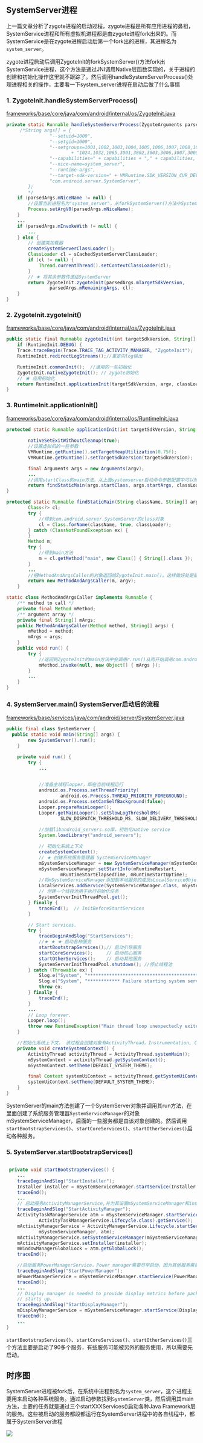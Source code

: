 
## SystemServer进程

上一篇文章分析了zygote进程的启动过程，zygote进程是所有应用进程的鼻祖，SystemService进程和所有虚拟机进程都是由zygote进程fork出来的。而SystemService是在zygote进程启动后第一个fork出的进程，其进程名为`system_server`。

zygote进程启动后调用ZygoteInit的forkSystemServer()方法fork出SystemService进程，这个方法是通过JNI调用Native层函数实现的，关于进程的创建和初始化操作这里就不跟踪了。然后调用handleSystemServerProcess()处理进程相关的操作，主要看一下system_server进程在启动后做了什么事情

### 1. ZygoteInit.handleSystemServerProcess()

[frameworks/base/core/java/com/android/internal/os/ZygoteInit.java](https://www.androidos.net.cn/android/10.0.0_r6/xref/frameworks/base/core/java/com/android/internal/os/ZygoteInit.java)

```java
private static Runnable handleSystemServerProcess(ZygoteArguments parsedArgs) {
     /*String args[] = {
                "--setuid=1000",
                "--setgid=1000",
                "--setgroups=1001,1002,1003,1004,1005,1006,1007,1008,1009,1010,1018,1021,1023,"
                        + "1024,1032,1065,3001,3002,3003,3006,3007,3009,3010",
                "--capabilities=" + capabilities + "," + capabilities,
                "--nice-name=system_server",
                "--runtime-args",
                "--target-sdk-version=" + VMRuntime.SDK_VERSION_CUR_DEVELOPMENT,
                "com.android.server.SystemServer",
        };
        */
    if (parsedArgs.mNiceName != null) {
    	//设置当前进程名为"system_server"，从forkSystemServer()方法中System进程的启动命令参数可知parsedArgs.mNiceName=system_server
        Process.setArgV0(parsedArgs.mNiceName);
    }
    ...
    if (parsedArgs.mInvokeWith != null) {
        ...
    } else {
    	// 创建类加载器
        createSystemServerClassLoader();
        ClassLoader cl = sCachedSystemServerClassLoader;
        if (cl != null) {
            Thread.currentThread().setContextClassLoader(cl);
        }
        // ★ 将其余参数传递给SystemServer
        return ZygoteInit.zygoteInit(parsedArgs.mTargetSdkVersion,
                parsedArgs.mRemainingArgs, cl);
    }
}
```

### 2. ZygoteInit.zygoteInit()

[frameworks/base/core/java/com/android/internal/os/ZygoteInit.java](https://www.androidos.net.cn/android/10.0.0_r6/xref/frameworks/base/core/java/com/android/internal/os/ZygoteInit.java)

```java
public static final Runnable zygoteInit(int targetSdkVersion, String[] argv, ClassLoader classLoader) {
    if (RuntimeInit.DEBUG) {
    Trace.traceBegin(Trace.TRACE_TAG_ACTIVITY_MANAGER, "ZygoteInit");
    RuntimeInit.redirectLogStreams();//重定向log输出

    RuntimeInit.commonInit();  //通用的一些初始化
    ZygoteInit.nativeZygoteInit(); // zygote初始化
    // ★ 应用初始化
    return RuntimeInit.applicationInit(targetSdkVersion, argv, classLoader);
}
```

### 3. RuntimeInit.applicationInit()

[frameworks/base/core/java/com/android/internal/os/RuntimeInit.java](https://www.androidos.net.cn/android/10.0.0_r6/xref/frameworks/base/core/java/com/android/internal/os/RuntimeInit.java)

```java
protected static Runnable applicationInit(int targetSdkVersion, String[] argv,  ClassLoader classLoader) {
       
        nativeSetExitWithoutCleanup(true);
        //设置虚拟机的一些参数
        VMRuntime.getRuntime().setTargetHeapUtilization(0.75f);
        VMRuntime.getRuntime().setTargetSdkVersion(targetSdkVersion);

        final Arguments args = new Arguments(argv);
        ...
        //调用startClass的main方法，从上面systemserver启动命令参数配置中可以知道startClass=com.android.server.SystemServer
        return findStaticMain(args.startClass, args.startArgs, classLoader);
}

protected static Runnable findStaticMain(String className, String[] argv, ClassLoader classLoader) {
        Class<?> cl;
        try {
        	//得到com.android.server.SystemServer的class对象
            cl = Class.forName(className, true, classLoader);
        } catch (ClassNotFoundException ex) {
        }
        Method m;
        try {
        	//得到main方法
            m = cl.getMethod("main", new Class[] { String[].class });
        } 
        ...
        //把MethodAndArgsCaller的对象返回给ZygoteInit.main()。这样做好处是能清空栈帧，提高栈帧利用率
        return new MethodAndArgsCaller(m, argv);
    }

static class MethodAndArgsCaller implements Runnable {
    /** method to call */
    private final Method mMethod;
    /** argument array */
    private final String[] mArgs;
    public MethodAndArgsCaller(Method method, String[] args) {
        mMethod = method;
        mArgs = args;
    }
    public void run() {
        try {
        	//返回到ZygoteInit的main方法中会调用r.run()从而开始调用com.android.server.SystemServer的main方法
            mMethod.invoke(null, new Object[] { mArgs });
        }
        ...
    }
}
```

### 4. SystemServer.main() SystemServer启动后的流程

[frameworks/base/services/java/com/android/server/SystemServer.java](https://www.androidos.net.cn/android/10.0.0_r6/xref/frameworks/base/services/java/com/android/server/SystemServer.java)

```java
public final class SystemServer {
  public static void main(String[] args) {
        new SystemServer().run();
    }

    private void run() {
        try {
            ...

 
	        //准备主线程lopper，即在当前线程运行
	        android.os.Process.setThreadPriority(
	                android.os.Process.THREAD_PRIORITY_FOREGROUND);
	        android.os.Process.setCanSelfBackground(false);
	        Looper.prepareMainLooper();
	        Looper.getMainLooper().setSlowLogThresholdMs(
	                SLOW_DISPATCH_THRESHOLD_MS, SLOW_DELIVERY_THRESHOLD_MS);
	 
	        //加载libandroid_servers.so库，初始化native service
	        System.loadLibrary("android_servers");

            // 初始化系统上下文
        	createSystemContext();
            // ★ 创建系统服务管理器 SystemServiceManager
            mSystemServiceManager = new SystemServiceManager(mSystemContext);
            mSystemServiceManager.setStartInfo(mRuntimeRestart,
                    mRuntimeStartElapsedTime, mRuntimeStartUptime);
            //将mSystemServiceManager添加到本地服务的成员sLocalServiceObjects
            LocalServices.addService(SystemServiceManager.class, mSystemServiceManager);
            // 创建一个线程池用于执行初始化任务
            SystemServerInitThreadPool.get();
        } finally {
            traceEnd();  // InitBeforeStartServices
        }

        // Start services.
        try {
            traceBeginAndSlog("StartServices");
            //★ ★ ★ 启动各种服务
            startBootstrapServices();// 启动引导服务
            startCoreServices();     // 启动核心服务
            startOtherServices();    // 启动其他服务
            SystemServerInitThreadPool.shutdown(); //停止线程池
        } catch (Throwable ex) {
            Slog.e("System", "******************************************");
            Slog.e("System", "************ Failure starting system services", ex);
            throw ex;
        } finally {
            traceEnd();
        }
        ...
        // Loop forever.
        Looper.loop();
        throw new RuntimeException("Main thread loop unexpectedly exited");
    }

	//初始化系统上下文， 该过程会创建对象有ActivityThread，Instrumentation, ContextImpl，LoadedApk，Application
    private void createSystemContext() {
	    ActivityThread activityThread = ActivityThread.systemMain();
	    mSystemContext = activityThread.getSystemContext();
	    mSystemContext.setTheme(DEFAULT_SYSTEM_THEME);

	    final Context systemUiContext = activityThread.getSystemUiContext();
	    systemUiContext.setTheme(DEFAULT_SYSTEM_THEME);
	}
}
```

SystemServer的main方法创建了一个SystemServer对象并调用其run方法，在里面创建了系统服务管理器`SystemServiceManager`的对象mSystemServiceManager，后面的一些服务都是由该对象创建的。然后调用`startBootstrapServices()`、`startCoreServices()`、`startOtherServices()`启动各种服务。

### 5. SystemServer.startBootstrapServices() 

```java

 private void startBootstrapServices() {
    ...
    traceBeginAndSlog("StartInstaller");
    Installer installer = mSystemServiceManager.startService(Installer.class);
    traceEnd();
	...
    // 启动服务ActivityManagerService,并为其设置mSystemServiceManager和installer
    traceBeginAndSlog("StartActivityManager");
    ActivityTaskManagerService atm = mSystemServiceManager.startService(
            ActivityTaskManagerService.Lifecycle.class).getService();
    mActivityManagerService = ActivityManagerService.Lifecycle.startService(
            mSystemServiceManager, atm);
    mActivityManagerService.setSystemServiceManager(mSystemServiceManager);
    mActivityManagerService.setInstaller(installer);
    mWindowManagerGlobalLock = atm.getGlobalLock();
    traceEnd();

    //启动服务PowerManagerService，Power manager需要尽早启动，因为其他服务需要它。
    traceBeginAndSlog("StartPowerManager");
    mPowerManagerService = mSystemServiceManager.startService(PowerManagerService.class);
    traceEnd();
    ...
    // Display manager is needed to provide display metrics before package manager
    // starts up.
    traceBeginAndSlog("StartDisplayManager");
    mDisplayManagerService = mSystemServiceManager.startService(DisplayManagerService.class);
    traceEnd();
	...
}
```
`startBootstrapServices()`、`startCoreServices()`、`startOtherServices()`三个方法主要是启动了90多个服务，有些服务可能被另外的服务使用，所以需要先启动。

## 时序图

SystemServer进程被fork后，在系统中进程别名为`system_server`，这个进程主要用来启动各种系统服务。通过启动参数找到`SystemServer`类，然后调用其main方法，主要的任务就是通过三个startXXXServices()启动各种Java Framework层的服务。这些被启动的服务都段都运行在SystemServer进程中的各自线程中，都属于SystemServer进程

![](image/02-1-SystemServer进程时序图.png)






































